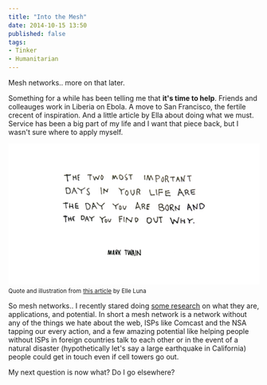 ```yaml
---
title: "Into the Mesh"
date: 2014-10-15 13:50
published: false
tags:
- Tinker
- Humanitarian
---
```


Mesh networks.. more on that later.

Something for a while has been telling me that <strong>it's time to help</strong>. Friends and colleauges work in Liberia on Ebola. A move to San Francisco, the fertile crecent of inspiration. And a little article by Ella about doing what we must. Service has been a big part of my life and I want that piece back, but I wasn't sure where to apply myself.



![Creativity](/assets/img/why.png)
<span class="caption"><small>Quote and illustration from</small> <small>[this article](https://medium.com/@elleluna/the-crossroads-of-should-and-must-90c75eb7c5b0) by Elle Luna</small></span>



So mesh networks.. I recently stared doing [some research](https://docs.google.com/a/wapolabs.com/document/d/1RFi6BzqTo-7Iu1tUMB9qt25wNLssDYGma4jfoTeP5ls/edit) on what they are, applications, and potential. In short a mesh network is a network without any of the things we hate about the web, ISPs like Comcast and the NSA tapping our every action, and a few amazing potential like helping people without ISPs in foreign countries talk to each other or in the event of a natural disaster (hypothetically let's say a large earthquake in California) people could get in touch even if cell towers go out.

My next question is now what? Do I go elsewhere?
